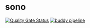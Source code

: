 # sono
[![Quality Gate Status](https://sonarcloud.io/api/project_badges/measure?project=emilancius_sono&metric=alert_status)](https://sonarcloud.io/summary/new_code?id=emilancius_sono)
[![buddy pipeline](https://app.buddy.works/nerosec/sono/pipelines/pipeline/450783/badge.svg?token=77f045f05ff0b19fc401a85d3c3fb496fa0eb4f7e2fd8eb64acb7508c3df3794 "buddy pipeline")](https://app.buddy.works/nerosec/sono/pipelines/pipeline/450783)